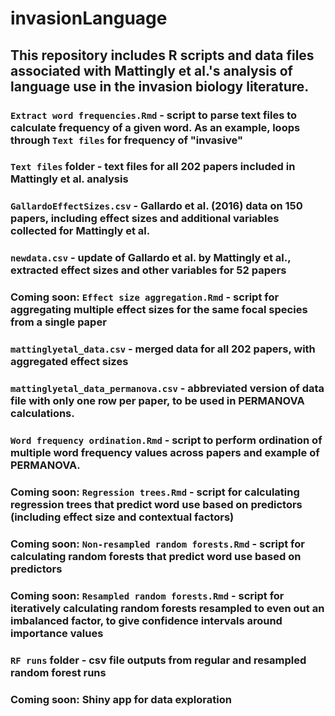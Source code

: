 # invasionLanguage

## This repository includes R scripts and data files associated with Mattingly et al.'s analysis of language use in the invasion biology literature.

### `Extract word frequencies.Rmd` - script to parse text files to calculate frequency of a given word. As an example, loops through `Text files` for frequency of "invasive"
### `Text files` folder - text files for all 202 papers included in Mattingly et al. analysis
### `GallardoEffectSizes.csv` - Gallardo et al. (2016) data on 150 papers, including effect sizes and additional variables collected for Mattingly et al.
### `newdata.csv` - update of Gallardo et al. by Mattingly et al., extracted effect sizes and other variables for 52 papers
### Coming soon: `Effect size aggregation.Rmd` - script for aggregating multiple effect sizes for the same focal species from a single paper 
###  `mattinglyetal_data.csv` - merged data for all 202 papers, with aggregated effect sizes
### `mattinglyetal_data_permanova.csv` - abbreviated version of data file with only one row per paper, to be used in PERMANOVA calculations.
### `Word frequency ordination.Rmd` - script to perform ordination of multiple word frequency values across papers and example of PERMANOVA.
### Coming soon: `Regression trees.Rmd` - script for calculating regression trees that predict word use based on predictors (including effect size and contextual factors) 
### Coming soon: `Non-resampled random forests.Rmd` - script for calculating random forests that predict word use based on predictors 
### Coming soon: `Resampled random forests.Rmd` - script for iteratively calculating random forests resampled to even out an imbalanced factor, to give confidence intervals around importance values
### `RF runs` folder - csv file outputs from regular and resampled random forest runs
### Coming soon: Shiny app for data exploration